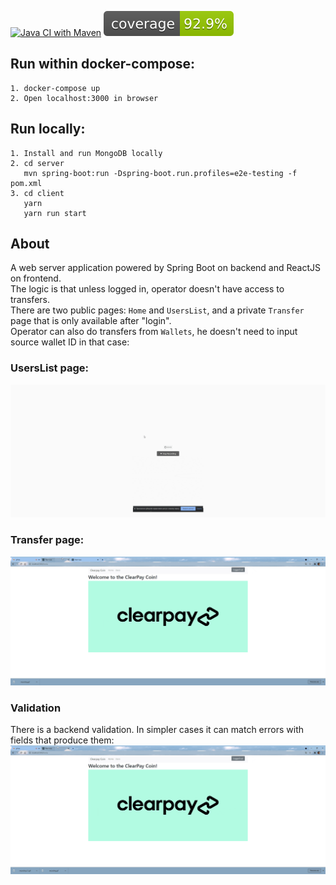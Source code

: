 [![Java CI with Maven](https://github.com/rudenko-clearpay/assignment/actions/workflows/build-artifacts.yml/badge.svg)](https://github.com/rudenko-clearpay/assignment/actions/workflows/build-artifacts.yml)
[![Coverage](.github/badges/jacoco.svg)](https://github.com/rudenko-clearpay/assignment/actions/workflows/build-artifacts.yml)

## Run within docker-compose:
```
1. docker-compose up
2. Open localhost:3000 in browser
```

## Run locally:
```
1. Install and run MongoDB locally
2. cd server
   mvn spring-boot:run -Dspring-boot.run.profiles=e2e-testing -f pom.xml
3. cd client 
   yarn
   yarn run start

```

## About
A web server application powered by Spring Boot on backend and ReactJS on frontend.  
The logic is that unless logged in, operator doesn't have access to transfers.  
There are two public pages: `Home` and `UsersList`, and a private `Transfer` page that is only available after "login".  
Operator can also do transfers from `Wallets`, he doesn't need to input source wallet ID in that case:

### UsersList page:  
![UsersList](./gifs/user_list.gif)

### Transfer page:  
![Transfer](./gifs/transfer_page.gif)

### Validation
There is a backend validation. In simpler cases it can match errors with fields that produce them: 
![Validation](./gifs/validation.gif)